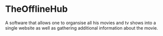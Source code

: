 # TheOfflineHub
A software that allows one to organsise all his movies and tv shows into a single website as well as gathering additional information about the movie.
